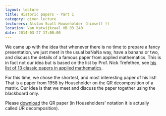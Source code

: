 ```yaml
---
layout: lecture
title: Historic papers - Part 1
category: given_lecture
lecturers: Alston Scott Householder (himself !)
location: Van Katwijkzaal HB 03.240
date: 2014-03-27 17:00:00
---
```


We came up with the idea that whenever there is no time to prepare a fancy presentation, we just meet in the usual baNaNa way, have a banana or two, and discuss the details of a famous paper from applied mathematics. 
This is in fact not our idea but is based on the list by Prof. Nick Trefethen, see [his list of 13 classic papers in applied mathematics].

For this time, we chose the shortest, and most interesting paper of his list! That is a paper from 1958 by Householder on the QR decomposition of a matrix. Our idea is that we meet and discuss the paper together using the blackboard only.

Please [download](/presentations/householder/householder.pdf) the QR paper (in Householders' notation it is actually called UR decomposition).

[his list of 13 classic papers in applied mathematics]: http://www.stat.uchicago.edu/~lekheng/courses/302/classics/